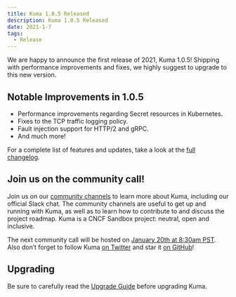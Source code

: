 ```yaml
---
title: Kuma 1.0.5 Released
description: Kuma 1.0.5 Released
date: 2021-1-7
tags:
  - Release
---
```


We are happy to announce the first release of 2021, Kuma 1.0.5! Shipping with performance improvements and fixes, we highly suggest to upgrade to this new version.

## Notable Improvements in 1.0.5

* Performance improvements regarding Secret resources in Kubernetes.
* Fixes to the TCP traffic logging policy.
* Fault injection support for HTTP/2 and gRPC.
* And much more!

For a complete list of features and updates, take a look at the [full changelog](https://github.com/kumahq/kuma/blob/master/CHANGELOG.md).

## Join us on the community call!

Join us on our [community channels](https://kuma.io/community/) to learn more about Kuma, including our official Slack chat. The community channels are useful to get up and running with Kuma, as well as to learn how to contribute to and discuss the project roadmap. Kuma is a CNCF Sandbox project: neutral, open and inclusive.

The next community call will be hosted on [January 20th at 8:30am PST](https://kuma.io/community/). Also don’t forget to follow Kuma [on Twitter](https://twitter.com/kumamesh) and star it [on GitHub](https://github.com/kumahq/kuma)!

## Upgrading

Be sure to carefully read the [Upgrade Guide](https://github.com/kumahq/kuma/blob/master/UPGRADE.md) before upgrading Kuma.